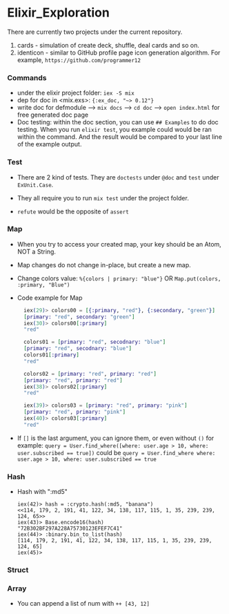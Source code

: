 # Elixir_Exploration

There are currently two projects under the current repository. 
1. cards - simulation of create deck, shuffle, deal cards and so on.
2. identicon - similar to GitHub profile page icon generation algorithm. For example, `https://github.com/programmer12`

### Commands
- under the elixir project folder: `iex -S mix`
- dep for doc in <mix.exs>: `{:ex_doc, "~> 0.12"}`
- write doc for defmodule --> `mix docs` --> `cd doc` --> `open index.html` for free generated doc page
- Doc testing: within the doc section, you can use `## Examples` to do doc testing. When you run `elixir test`, you example could would be ran within the command. And the result would be compared to your last line of the example output.

### Test
- There are 2 kind of tests. They are `doctests` under `@doc` and `test` under `ExUnit.Case`.
- They all require you to run `mix test` under the project folder.

- `refute` would be the opposite of `assert`

### Map
- When you try to access your created map, your key should be an Atom, NOT a String. 
- Map changes do not change in-place, but create a new map.
- Change colors value: `%{colors | primary: "blue"}` OR `Map.put(colors, :primary, "Blue")`
- Code example for Map
  ``` elixir
    iex(29)> colors00 = [{:primary, "red"}, {:secondary, "green"}] 
    [primary: "red", secondary: "green"]
    iex(30)> colors00[:primary]
    "red"

    colors01 = [primary: "red", secodnary: "blue"]
    [primary: "red", secodnary: "blue"]
    colors01[:primary]
    "red"

    colors02 = [primary: "red", primary: "red"]
    [primary: "red", primary: "red"]
    iex(38)> colors02[:primary]                         
    "red"

    iex(39)> colors03 = [primary: "red", primary: "pink"]
    [primary: "red", primary: "pink"]
    iex(40)> colors03[:primary]                          
    "red"
  ```

- If `[]` is the last argument, you can ignore them, or even without `()` for example: `query = User.find_where([where: user.age > 10, where: user.subscribed == true])` could be `query = User.find_where where: user.age > 10, where: user.subscribed == true` 

### Hash
- Hash with ":md5"
  ```
  iex(42)> hash = :crypto.hash(:md5, "banana")
  <<114, 179, 2, 191, 41, 122, 34, 138, 117, 115, 1, 35, 239, 239, 124, 65>>
  iex(43)> Base.encode16(hash) 
  "72B302BF297A228A75730123EFEF7C41"
  iex(44)> :binary.bin_to_list(hash) 
  [114, 179, 2, 191, 41, 122, 34, 138, 117, 115, 1, 35, 239, 239, 124, 65]
  iex(45)> 
  ```

### Struct

### Array
- You can append a list of num with `++ [43, 12]`